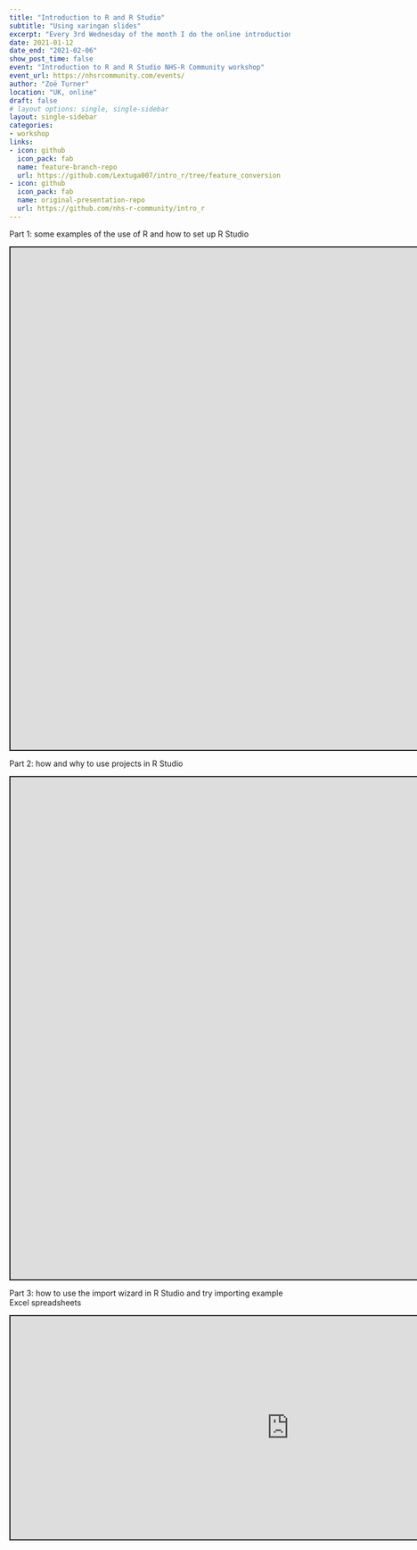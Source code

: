 ```yaml
---
title: "Introduction to R and R Studio"
subtitle: "Using xaringan slides"
excerpt: "Every 3rd Wednesday of the month I do the online introduction workshop for NHS-R Community"
date: 2021-01-12
date_end: "2021-02-06"
show_post_time: false
event: "Introduction to R and R Studio NHS-R Community workshop"
event_url: https://nhsrcommunity.com/events/
author: "Zoë Turner"
location: "UK, online"
draft: false
# layout options: single, single-sidebar
layout: single-sidebar
categories:
- workshop
links:
- icon: github
  icon_pack: fab
  name: feature-branch-repo
  url: https://github.com/Lextuga007/intro_r/tree/feature_conversion
- icon: github
  icon_pack: fab
  name: original-presentation-repo
  url: https://github.com/nhs-r-community/intro_r
---
```


Part 1: some examples of the use of R and how to set up R Studio

<iframe src="https://lextuga007.github.io/intro_r/01-workshop_intro.html#1" width="1600" height="900" style="border:2px solid currentColor;" loading="lazy"></iframe> <script>fitvids('.shareagain', {players: 'iframe'});</script>

Part 2: how and why to use projects in R Studio

<iframe src="https://lextuga007.github.io/intro_r/02-workshop_projects.html#1" width="1600" height="900" style="border:2px solid currentColor;" loading="lazy" allowfullscreen></iframe> <script>fitvids('.shareagain', {players: 'iframe'});</script>

Part 3: how to use the import wizard in R Studio and try importing example Excel spreadsheets 

<iframe src="https://lextuga007.github.io/intro_r/03-workshop_import_data.html#1" width="1000" height="400" style="border:2px solid currentColor;" loading="lazy" allowfullscreen></iframe> <script>fitvids('.shareagain', {players: 'iframe'});</script>
